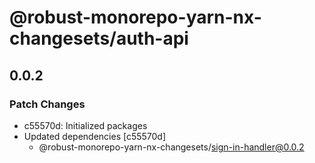 # @robust-monorepo-yarn-nx-changesets/auth-api

## 0.0.2

### Patch Changes

- c55570d: Initialized packages
- Updated dependencies [c55570d]
  - @robust-monorepo-yarn-nx-changesets/sign-in-handler@0.0.2
